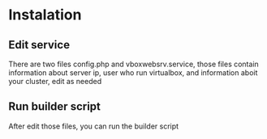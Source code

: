 # Instalation

## Edit service
There are two files config.php and vboxwebsrv.service, those files contain information about server ip, user who run virtualbox, and information aboit your cluster, edit as needed

## Run builder script
After edit those files, you can run the builder script